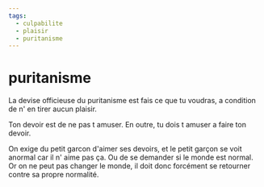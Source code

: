 ```yaml
---
tags:
  - culpabilite
  - plaisir
  - puritanisme
---
```

# puritanisme


La devise officieuse du puritanisme est fais ce que tu voudras, a condition de n' en tirer aucun plaisir.

Ton devoir est de ne pas t amuser. En outre, tu dois t amuser a faire ton devoir.

On exige du petit garcon d'aimer ses devoirs, et le petit garçon se voit anormal car il n' aime pas ça. Ou de se demander si le monde est normal. Or on ne peut pas changer le monde, il doit donc forcément se retourner contre sa propre normalité.